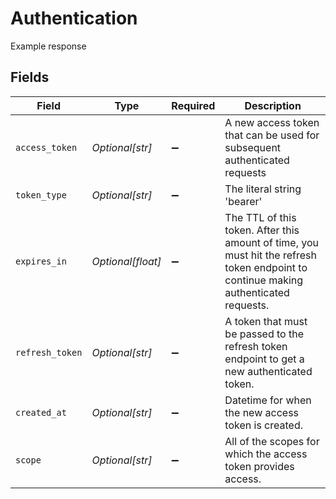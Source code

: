 # Authentication

Example response


## Fields

| Field                                                                                                                                | Type                                                                                                                                 | Required                                                                                                                             | Description                                                                                                                          |
| ------------------------------------------------------------------------------------------------------------------------------------ | ------------------------------------------------------------------------------------------------------------------------------------ | ------------------------------------------------------------------------------------------------------------------------------------ | ------------------------------------------------------------------------------------------------------------------------------------ |
| `access_token`                                                                                                                       | *Optional[str]*                                                                                                                      | :heavy_minus_sign:                                                                                                                   | A new access token that can be used for subsequent authenticated requests                                                            |
| `token_type`                                                                                                                         | *Optional[str]*                                                                                                                      | :heavy_minus_sign:                                                                                                                   | The literal string 'bearer'                                                                                                          |
| `expires_in`                                                                                                                         | *Optional[float]*                                                                                                                    | :heavy_minus_sign:                                                                                                                   | The TTL of this token. After this amount of time, you must hit the refresh token endpoint to continue making authenticated requests. |
| `refresh_token`                                                                                                                      | *Optional[str]*                                                                                                                      | :heavy_minus_sign:                                                                                                                   | A token that must be passed to the refresh token endpoint to get a new authenticated token.                                          |
| `created_at`                                                                                                                         | *Optional[str]*                                                                                                                      | :heavy_minus_sign:                                                                                                                   | Datetime for when the new access token is created.                                                                                   |
| `scope`                                                                                                                              | *Optional[str]*                                                                                                                      | :heavy_minus_sign:                                                                                                                   | All of the scopes for which the access token provides access.                                                                        |